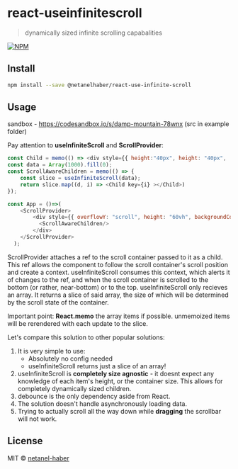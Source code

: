 # react-useinfinitescroll

> dynamically sized infinite scrolling capabalities

[![NPM](https://img.shields.io/npm/v/@netanelhaber/react-use-infinite-scroll.svg)](https://www.npmjs.com/package/@netanelhaber/react-use-infinite-scroll)

## Install

```bash
npm install --save @netanelhaber/react-use-infinite-scroll
```

## Usage

sandbox - https://codesandbox.io/s/damp-mountain-78wnx (src in example folder)

Pay attention to **useInfiniteScroll** and **ScrollProvider**:
```javascript
const Child = memo(() => <div style={{ height:"40px", height: "40px",  }}/>);
const data = Array(1000).fill(0);
const ScrollAwareChildren = memo(() => {
	const slice = useInfiniteScroll(data);
	return slice.map((d, i) => <Child key={i} ></Child>)
});

const App = ()=>(
	<ScrollProvider>
		<div style={{ overflowY: "scroll", height: "60vh", backgroundColor: "beige" }}>
		  <ScrollAwareChildren/>
		</div>
	</ScrollProvider>
  );
```
ScrollProvider attaches a ref to the scroll container passed to it as a child.
This ref allows the component to follow the scroll container's scroll position and create a context.
useInfiniteScroll consumes this context, which alerts it of changes to the ref, and when the scroll container is scrolled to the bottom (or rather, near-bottom) or to the top.
useInfiniteScroll only recieves an array.  It returns a slice of said array, the size of which will be determined by the scroll state of the container.

Important point: **React.memo** the array items if possible. unmemoized items will be rerendered with each update to the slice.

Let's compare this solution to other popular solutions:
1. It is very simple to use:
    -  Absolutely no config needed
    -  useInfiniteScroll returns just a slice of an array!
2. useInfiniteScroll is **completely size agnostic** - it doesnt expect any knowledge of each item's height, or the container size. This allows for completely dynamically sized children.
3. debounce is the only dependency aside from React.
4. The solution doesn't handle asynchronously loading data.
5.  Trying to actually scroll all the way down while **dragging** the scrollbar will not work.

## License

MIT © [netanel-haber](https://github.com/netanel-haber)
